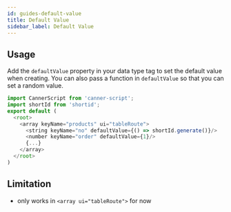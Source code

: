 ```yaml
---
id: guides-default-value
title: Default Value
sidebar_label: Default Value
---
```


## Usage

Add the `defaultValue` property in your data type tag to set the default value when creating. You can also pass a function in `defaultValue` so that you can set a random value.

```js
import CannerScript from 'canner-script';
import shortId from 'shortid';
export default (
  <root>
    <array keyName="products" ui="tableRoute">
      <string keyName="no" defaultValue={() => shortId.generate()}/>
      <number keyName="order" defaultValue={1}/>
      {...}
    </array>
  </root>
)
```



## Limitation

- only works in `<array ui="tableRoute">` for now
